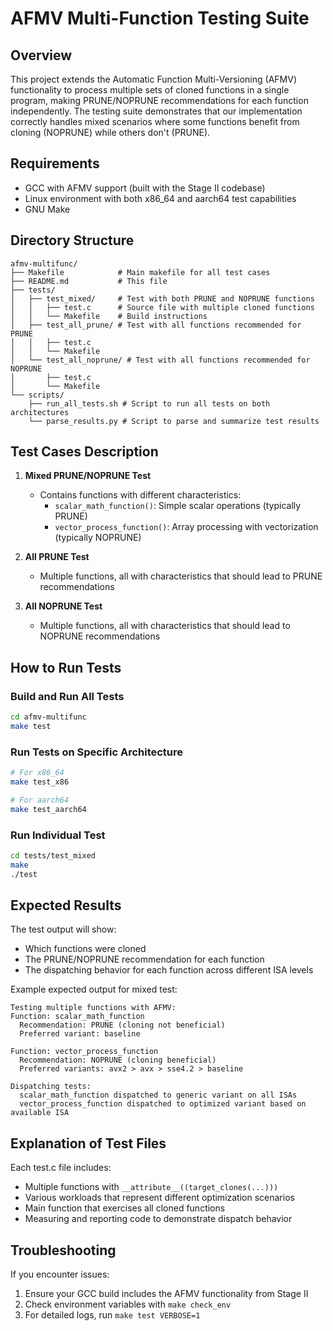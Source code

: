 # AFMV Multi-Function Testing Suite

## Overview
This project extends the Automatic Function Multi-Versioning (AFMV) functionality to process multiple sets of cloned functions in a single program, making PRUNE/NOPRUNE recommendations for each function independently. The testing suite demonstrates that our implementation correctly handles mixed scenarios where some functions benefit from cloning (NOPRUNE) while others don't (PRUNE).

## Requirements
- GCC with AFMV support (built with the Stage II codebase)
- Linux environment with both x86_64 and aarch64 test capabilities
- GNU Make

## Directory Structure
```
afmv-multifunc/
├── Makefile            # Main makefile for all test cases
├── README.md           # This file
├── tests/
│   ├── test_mixed/     # Test with both PRUNE and NOPRUNE functions
│   │   ├── test.c      # Source file with multiple cloned functions
│   │   └── Makefile    # Build instructions
│   ├── test_all_prune/ # Test with all functions recommended for PRUNE
│   │   ├── test.c
│   │   └── Makefile
│   └── test_all_noprune/ # Test with all functions recommended for NOPRUNE 
│       ├── test.c
│       └── Makefile
└── scripts/
    ├── run_all_tests.sh # Script to run all tests on both architectures
    └── parse_results.py # Script to parse and summarize test results
```

## Test Cases Description

1. **Mixed PRUNE/NOPRUNE Test**
   - Contains functions with different characteristics:
     - `scalar_math_function()`: Simple scalar operations (typically PRUNE)
     - `vector_process_function()`: Array processing with vectorization (typically NOPRUNE)

2. **All PRUNE Test**
   - Multiple functions, all with characteristics that should lead to PRUNE recommendations

3. **All NOPRUNE Test**
   - Multiple functions, all with characteristics that should lead to NOPRUNE recommendations

## How to Run Tests

### Build and Run All Tests
```bash
cd afmv-multifunc
make test
```

### Run Tests on Specific Architecture
```bash
# For x86_64
make test_x86

# For aarch64
make test_aarch64
```

### Run Individual Test
```bash
cd tests/test_mixed
make
./test
```

## Expected Results

The test output will show:
- Which functions were cloned
- The PRUNE/NOPRUNE recommendation for each function
- The dispatching behavior for each function across different ISA levels

Example expected output for mixed test:
```
Testing multiple functions with AFMV:
Function: scalar_math_function
  Recommendation: PRUNE (cloning not beneficial)
  Preferred variant: baseline
  
Function: vector_process_function
  Recommendation: NOPRUNE (cloning beneficial)
  Preferred variants: avx2 > avx > sse4.2 > baseline
  
Dispatching tests:
  scalar_math_function dispatched to generic variant on all ISAs
  vector_process_function dispatched to optimized variant based on available ISA
```

## Explanation of Test Files

Each test.c file includes:
- Multiple functions with `__attribute__((target_clones(...)))` 
- Various workloads that represent different optimization scenarios
- Main function that exercises all cloned functions
- Measuring and reporting code to demonstrate dispatch behavior

## Troubleshooting

If you encounter issues:
1. Ensure your GCC build includes the AFMV functionality from Stage II
2. Check environment variables with `make check_env`
3. For detailed logs, run `make test VERBOSE=1`
